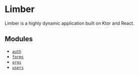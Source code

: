 # Limber

Limber is a highly dynamic application built on Ktor and React.

## Modules

* [`auth`](module/auth)
* [`forms`](module/forms)
* [`orgs`](module/orgs)
* [`users`](module/users)

